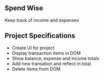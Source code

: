## Spend Wise

Keep track of income and expenses

## Project Specifications

- Create UI for project
- Display transaction items in DOM
- Show balance, expense and income totals
- Add new transation and reflect in total
- Delete items from DOM
